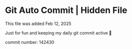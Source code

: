 # Git Auto Commit | Hidden File

This file was added Feb 12, 2025

Just for fun and keeping my daily git commit active 🤪

commit number: 142430
